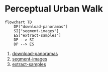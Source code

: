 # Perceptual Urban Walk  

```mermaid
flowchart TD
    DP["download-panoramas"]
    SI["segment-images"]
    ES["extract-samples"]
    DP --> SI
    DP --> ES
```
1. [download-panoramas](./download-panoramas/)  
2. [segment-images](./segment-images/)  
3. [extract-samples](./extract-samples/)  